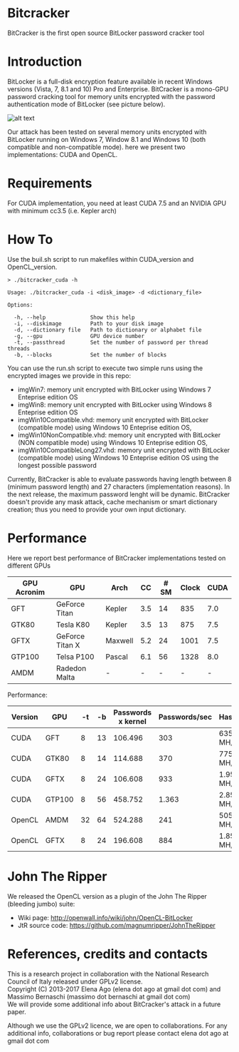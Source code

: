 Bitcracker
========

BitCracker is the first open source BitLocker password cracker tool

Introduction
===

BitLocker is a full-disk encryption feature available in recent Windows versions (Vista, 7, 8.1 and 10) Pro and Enterprise.
BitCracker is a mono-GPU password cracking tool for memory units encrypted with the password authentication mode of BitLocker (see picture below).

![alt text](http://openwall.info/wiki/_media/john/bitcracker_img1.png)

Our attack has been tested on several memory units encrypted with BitLocker running on Windows 7, Window 8.1 and Windows 10 (both compatible and non-compatible mode).
here we present two implementations: CUDA and OpenCL.

Requirements
===

For CUDA implementation, you need at least CUDA 7.5 and an NVIDIA GPU with minimum cc3.5 (i.e. Kepler arch) 

How To
===

Use the buil.sh script to run makefiles within CUDA_version and OpenCL_version.

```
> ./bitcracker_cuda -h

Usage: ./bitcracker_cuda -i <disk_image> -d <dictionary_file>

Options:

  -h, --help              Show this help
  -i, --diskimage         Path to your disk image
  -d, --dictionary file   Path to dictionary or alphabet file
  -g, --gpu               GPU device number
  -t, --passthread        Set the number of password per thread threads
  -b, --blocks            Set the number of blocks
```

You can use the run.sh script to execute two simple runs using the encrypted images we provide in this repo:
* imgWin7: memory unit encrypted with BitLocker using Windows 7 Enteprise edition OS
* imgWin8: memory unit encrypted with BitLocker using Windows 8 Enteprise edition OS
* imgWin10Compatible.vhd: memory unit encrypted with BitLocker (compatible mode) using Windows 10 Enteprise edition OS, 
* imgWin10NonCompatible.vhd: memory unit encrypted with BitLocker (NON compatible mode) using Windows 10 Enteprise edition OS, 
* imgWin10CompatibleLong27.vhd: memory unit encrypted with BitLocker (compatible mode) using Windows 10 Enteprise edition OS using the longest possible password

Currently, BitCracker is able to evaluate passwords having length  between 8 (minimum password length) and 27 characters (implementation reasons).
In the next release, the maximum password lenght will be dynamic.
BitCracker doesn't provide any mask attack, cache mechanism or smart dictionary creation; thus you need to provide your own input dictionary.

Performance
===

Here we report best performance of BitCracker implementations tested on different GPUs

| GPU Acronim  |       GPU       | Arch    | CC  | # SM | Clock  | CUDA |
| ------------ | --------------- | ------- | --- | ---- | ------ | ---- |
| GFT          | GeForce Titan   | Kepler  | 3.5 | 14   | 835    | 7.0  |
| GTK80        | Tesla K80       | Kepler  | 3.5 | 13   | 875    | 7.5  |
| GFTX         | GeForce Titan X | Maxwell | 5.2 | 24   | 1001   | 7.5  |
| GTP100       | Telsa P100      | Pascal  | 6.1 | 56   | 1328   | 8.0  |
| AMDM         | Radedon Malta   | -       | -   | -    | -      | -    |

Performance:

| Version  | GPU    | -t  | -b | Passwords x kernel | Passwords/sec | Hash/sec   |
| -------- | ------ | --- | -- | ------------------ | ------------- | ---------- |
| CUDA     | GFT    | 8   | 13 | 106.496            | 303           | 635 MH/s   |
| CUDA     | GTK80  | 8   | 14 | 114.688            | 370           | 775 MH/s   |
| CUDA     | GFTX   | 8   | 24 | 106.608            | 933           | 1.957 MH/s |
| CUDA     | GTP100 | 8   | 56 | 458.752            | 1.363         | 2.858 MH/s |
| OpenCL   | AMDM   | 32  | 64 | 524.288            | 241           | 505 MH/s   |
| OpenCL   | GFTX   | 8   | 24 | 196.608            | 884           | 1.853 MH/s |

John The Ripper
===

We released the OpenCL version as a plugin of the John The Ripper (bleeding jumbo) suite:
* Wiki page: http://openwall.info/wiki/john/OpenCL-BitLocker <br />
* JtR source code: https://github.com/magnumripper/JohnTheRipper

References, credits and contacts
===

This is a research project in collaboration with the National Research Council of Italy released under GPLv2 license.<br />
Copyright (C) 2013-2017  Elena Ago (elena dot ago at gmail dot com) and Massimo Bernaschi (massimo dot bernaschi at gmail dot com)<br />
We will provide some additional info about BitCracker's attack in a future paper.

Although we use the GPLv2 licence, we are open to collaborations.
For any additional info, collaborations or bug report please contact elena dot ago at gmail dot com